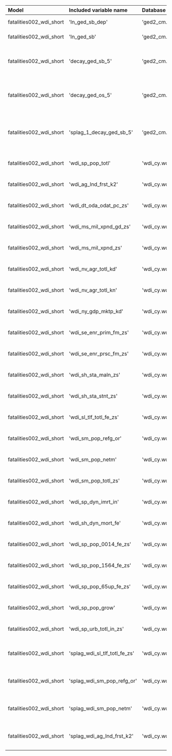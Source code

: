 | Model                   | Included variable name        | Database variable name          | Transformations                                                                                                                     |
|:------------------------|:------------------------------|:--------------------------------|:------------------------------------------------------------------------------------------------------------------------------------|
| fatalities002_wdi_short | 'ln_ged_sb_dep'               | 'ged2_cm.ged_sb_best_sum_nokgi' | ["'missing.fill'", "'ops.ln'"]                                                                                                      |
| fatalities002_wdi_short | 'ln_ged_sb'                   | 'ged2_cm.ged_sb_best_sum_nokgi' | ["'missing.fill'", "'ops.ln'"]                                                                                                      |
| fatalities002_wdi_short | 'decay_ged_sb_5'              | 'ged2_cm.ged_sb_best_sum_nokgi' | ["'missing.replace_na'", "'temporal.decay'", "'temporal.time_since'", "'bool.gte'", "'missing.replace_na'"]                         |
| fatalities002_wdi_short | 'decay_ged_os_5'              | 'ged2_cm.ged_os_best_sum_nokgi' | ["'missing.replace_na'", "'temporal.decay'", "'temporal.time_since'", "'bool.gte'", "'missing.replace_na'"]                         |
| fatalities002_wdi_short | 'splag_1_decay_ged_sb_5'      | 'ged2_cm.ged_sb_best_sum_nokgi' | ["'missing.replace_na'", "'spatial.countrylag'", "'temporal.decay'", "'temporal.time_since'", "'bool.gte'", "'missing.replace_na'"] |
| fatalities002_wdi_short | 'wdi_sp_pop_totl'             | 'wdi_cy.wdi_sp_pop_totl'        | ["'missing.fill'", "'temporal.tlag'", "'missing.fill'"]                                                                             |
| fatalities002_wdi_short | 'wdi_ag_lnd_frst_k2'          | 'wdi_cy.wdi_ag_lnd_frst_k2'     | ["'missing.fill'", "'temporal.tlag'", "'missing.fill'"]                                                                             |
| fatalities002_wdi_short | 'wdi_dt_oda_odat_pc_zs'       | 'wdi_cy.wdi_dt_oda_odat_pc_zs'  | ["'missing.fill'", "'temporal.tlag'", "'missing.fill'"]                                                                             |
| fatalities002_wdi_short | 'wdi_ms_mil_xpnd_gd_zs'       | 'wdi_cy.wdi_ms_mil_xpnd_gd_zs'  | ["'missing.fill'", "'temporal.tlag'", "'missing.fill'"]                                                                             |
| fatalities002_wdi_short | 'wdi_ms_mil_xpnd_zs'          | 'wdi_cy.wdi_ms_mil_xpnd_zs'     | ["'missing.fill'", "'temporal.tlag'", "'missing.fill'"]                                                                             |
| fatalities002_wdi_short | 'wdi_nv_agr_totl_kd'          | 'wdi_cy.wdi_nv_agr_totl_kd'     | ["'missing.fill'", "'temporal.tlag'", "'missing.fill'"]                                                                             |
| fatalities002_wdi_short | 'wdi_nv_agr_totl_kn'          | 'wdi_cy.wdi_nv_agr_totl_kn'     | ["'missing.fill'", "'temporal.tlag'", "'missing.fill'"]                                                                             |
| fatalities002_wdi_short | 'wdi_ny_gdp_mktp_kd'          | 'wdi_cy.wdi_ny_gdp_mktp_kd'     | ["'missing.fill'", "'temporal.tlag'", "'missing.fill'"]                                                                             |
| fatalities002_wdi_short | 'wdi_se_enr_prim_fm_zs'       | 'wdi_cy.wdi_se_enr_prim_fm_zs'  | ["'missing.fill'", "'temporal.tlag'", "'missing.fill'"]                                                                             |
| fatalities002_wdi_short | 'wdi_se_enr_prsc_fm_zs'       | 'wdi_cy.wdi_se_enr_prsc_fm_zs'  | ["'missing.fill'", "'temporal.tlag'", "'missing.fill'"]                                                                             |
| fatalities002_wdi_short | 'wdi_sh_sta_maln_zs'          | 'wdi_cy.wdi_sh_sta_maln_zs'     | ["'missing.fill'", "'temporal.tlag'", "'missing.fill'"]                                                                             |
| fatalities002_wdi_short | 'wdi_sh_sta_stnt_zs'          | 'wdi_cy.wdi_sh_sta_stnt_zs'     | ["'missing.fill'", "'temporal.tlag'", "'missing.fill'"]                                                                             |
| fatalities002_wdi_short | 'wdi_sl_tlf_totl_fe_zs'       | 'wdi_cy.wdi_sl_tlf_totl_fe_zs'  | ["'missing.fill'", "'temporal.tlag'", "'missing.fill'"]                                                                             |
| fatalities002_wdi_short | 'wdi_sm_pop_refg_or'          | 'wdi_cy.wdi_sm_pop_refg_or'     | ["'missing.fill'", "'temporal.tlag'", "'missing.fill'"]                                                                             |
| fatalities002_wdi_short | 'wdi_sm_pop_netm'             | 'wdi_cy.wdi_sm_pop_netm'        | ["'missing.fill'", "'temporal.tlag'", "'missing.fill'"]                                                                             |
| fatalities002_wdi_short | 'wdi_sm_pop_totl_zs'          | 'wdi_cy.wdi_sm_pop_totl_zs'     | ["'missing.fill'", "'temporal.tlag'", "'missing.fill'"]                                                                             |
| fatalities002_wdi_short | 'wdi_sp_dyn_imrt_in'          | 'wdi_cy.wdi_sp_dyn_imrt_in'     | ["'missing.fill'", "'temporal.tlag'", "'missing.fill'"]                                                                             |
| fatalities002_wdi_short | 'wdi_sh_dyn_mort_fe'          | 'wdi_cy.wdi_sh_dyn_mort_fe'     | ["'missing.fill'", "'temporal.tlag'", "'missing.fill'"]                                                                             |
| fatalities002_wdi_short | 'wdi_sp_pop_0014_fe_zs'       | 'wdi_cy.wdi_sp_pop_0014_fe_zs'  | ["'missing.fill'", "'temporal.tlag'", "'missing.fill'"]                                                                             |
| fatalities002_wdi_short | 'wdi_sp_pop_1564_fe_zs'       | 'wdi_cy.wdi_sp_pop_1564_fe_zs'  | ["'missing.fill'", "'temporal.tlag'", "'missing.fill'"]                                                                             |
| fatalities002_wdi_short | 'wdi_sp_pop_65up_fe_zs'       | 'wdi_cy.wdi_sp_pop_65up_fe_zs'  | ["'missing.fill'", "'temporal.tlag'", "'missing.fill'"]                                                                             |
| fatalities002_wdi_short | 'wdi_sp_pop_grow'             | 'wdi_cy.wdi_sp_pop_grow'        | ["'missing.fill'", "'temporal.tlag'", "'missing.fill'"]                                                                             |
| fatalities002_wdi_short | 'wdi_sp_urb_totl_in_zs'       | 'wdi_cy.wdi_sp_urb_totl_in_zs'  | ["'missing.fill'", "'temporal.tlag'", "'missing.fill'"]                                                                             |
| fatalities002_wdi_short | 'splag_wdi_sl_tlf_totl_fe_zs' | 'wdi_cy.wdi_sl_tlf_totl_fe_zs'  | ["'missing.replace_na'", "'spatial.countrylag'", "'temporal.tlag'", "'missing.fill'"]                                               |
| fatalities002_wdi_short | 'splag_wdi_sm_pop_refg_or'    | 'wdi_cy.wdi_sm_pop_refg_or'     | ["'missing.replace_na'", "'spatial.countrylag'", "'temporal.tlag'", "'missing.fill'"]                                               |
| fatalities002_wdi_short | 'splag_wdi_sm_pop_netm'       | 'wdi_cy.wdi_sm_pop_netm'        | ["'missing.replace_na'", "'spatial.countrylag'", "'temporal.tlag'", "'missing.fill'"]                                               |
| fatalities002_wdi_short | 'splag_wdi_ag_lnd_frst_k2'    | 'wdi_cy.wdi_ag_lnd_frst_k2'     | ["'missing.replace_na'", "'spatial.countrylag'", "'temporal.tlag'", "'missing.fill'"]                                               |